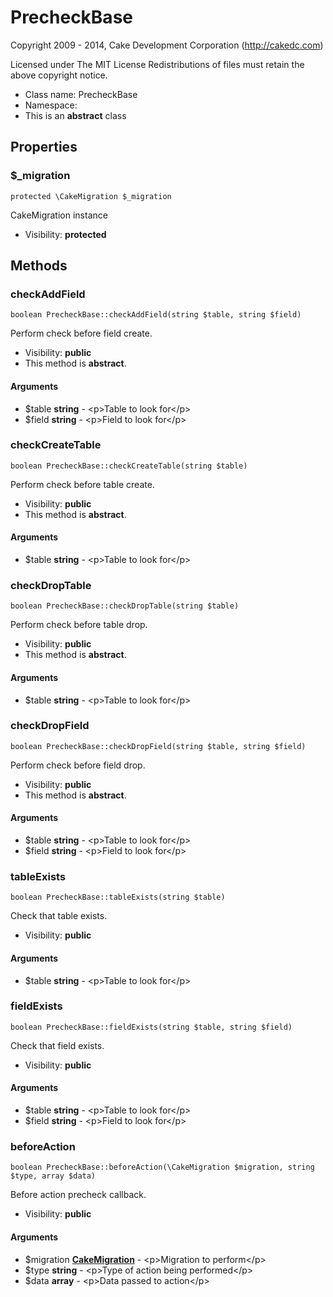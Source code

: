 PrecheckBase
===============

Copyright 2009 - 2014, Cake Development Corporation (http://cakedc.com)

Licensed under The MIT License
Redistributions of files must retain the above copyright notice.


* Class name: PrecheckBase
* Namespace: 
* This is an **abstract** class





Properties
----------


### $_migration

    protected \CakeMigration $_migration

CakeMigration instance



* Visibility: **protected**


Methods
-------


### checkAddField

    boolean PrecheckBase::checkAddField(string $table, string $field)

Perform check before field create.



* Visibility: **public**
* This method is **abstract**.


#### Arguments
* $table **string** - &lt;p&gt;Table to look for&lt;/p&gt;
* $field **string** - &lt;p&gt;Field to look for&lt;/p&gt;



### checkCreateTable

    boolean PrecheckBase::checkCreateTable(string $table)

Perform check before table create.



* Visibility: **public**
* This method is **abstract**.


#### Arguments
* $table **string** - &lt;p&gt;Table to look for&lt;/p&gt;



### checkDropTable

    boolean PrecheckBase::checkDropTable(string $table)

Perform check before table drop.



* Visibility: **public**
* This method is **abstract**.


#### Arguments
* $table **string** - &lt;p&gt;Table to look for&lt;/p&gt;



### checkDropField

    boolean PrecheckBase::checkDropField(string $table, string $field)

Perform check before field drop.



* Visibility: **public**
* This method is **abstract**.


#### Arguments
* $table **string** - &lt;p&gt;Table to look for&lt;/p&gt;
* $field **string** - &lt;p&gt;Field to look for&lt;/p&gt;



### tableExists

    boolean PrecheckBase::tableExists(string $table)

Check that table exists.



* Visibility: **public**


#### Arguments
* $table **string** - &lt;p&gt;Table to look for&lt;/p&gt;



### fieldExists

    boolean PrecheckBase::fieldExists(string $table, string $field)

Check that field exists.



* Visibility: **public**


#### Arguments
* $table **string** - &lt;p&gt;Table to look for&lt;/p&gt;
* $field **string** - &lt;p&gt;Field to look for&lt;/p&gt;



### beforeAction

    boolean PrecheckBase::beforeAction(\CakeMigration $migration, string $type, array $data)

Before action precheck callback.



* Visibility: **public**


#### Arguments
* $migration **[CakeMigration](CakeMigration.md)** - &lt;p&gt;Migration to perform&lt;/p&gt;
* $type **string** - &lt;p&gt;Type of action being performed&lt;/p&gt;
* $data **array** - &lt;p&gt;Data passed to action&lt;/p&gt;


